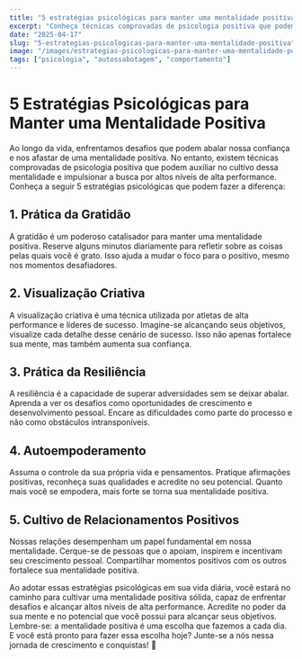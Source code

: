 ```yaml
---
title: "5 estratégias psicológicas para manter uma mentalidade positiva"
excerpt: "Conheça técnicas comprovadas de psicologia positiva que podem ajudar você a cultivar uma mentalidade positiva, enfrentar adversidades e alcançar níveis mas altos de alta performance."
date: "2025-04-17"
slug: "5-estrategias-psicologicas-para-manter-uma-mentalidade-positiva"
image: "/images/estrategias-psicologicas-para-manter-uma-mentalidade-positiva.jpeg"
tags: ["psicologia", "autossabotagem", "comportamento"]
---
```


# 5 Estratégias Psicológicas para Manter uma Mentalidade Positiva

Ao longo da vida, enfrentamos desafios que podem abalar nossa confiança e nos afastar de uma mentalidade positiva. No entanto, existem técnicas comprovadas de psicologia positiva que podem auxiliar no cultivo dessa mentalidade e impulsionar a busca por altos níveis de alta performance. Conheça a seguir 5 estratégias psicológicas que podem fazer a diferença:

## 1. Prática da Gratidão
A gratidão é um poderoso catalisador para manter uma mentalidade positiva. Reserve alguns minutos diariamente para refletir sobre as coisas pelas quais você é grato. Isso ajuda a mudar o foco para o positivo, mesmo nos momentos desafiadores.

## 2. Visualização Criativa
A visualização criativa é uma técnica utilizada por atletas de alta performance e líderes de sucesso. Imagine-se alcançando seus objetivos, visualize cada detalhe desse cenário de sucesso. Isso não apenas fortalece sua mente, mas também aumenta sua confiança.

## 3. Prática da Resiliência
A resiliência é a capacidade de superar adversidades sem se deixar abalar. Aprenda a ver os desafios como oportunidades de crescimento e desenvolvimento pessoal. Encare as dificuldades como parte do processo e não como obstáculos intransponíveis.

## 4. Autoempoderamento
Assuma o controle da sua própria vida e pensamentos. Pratique afirmações positivas, reconheça suas qualidades e acredite no seu potencial. Quanto mais você se empodera, mais forte se torna sua mentalidade positiva.

## 5. Cultivo de Relacionamentos Positivos
Nossas relações desempenham um papel fundamental em nossa mentalidade. Cerque-se de pessoas que o apoiam, inspirem e incentivam seu crescimento pessoal. Compartilhar momentos positivos com os outros fortalece sua mentalidade positiva.

Ao adotar essas estratégias psicológicas em sua vida diária, você estará no caminho para cultivar uma mentalidade positiva sólida, capaz de enfrentar desafios e alcançar altos níveis de alta performance. Acredite no poder da sua mente e no potencial que você possui para alcançar seus objetivos. Lembre-se: a mentalidade positiva é uma escolha que fazemos a cada dia. E você está pronto para fazer essa escolha hoje? Junte-se a nós nessa jornada de crescimento e conquistas! 🌟

